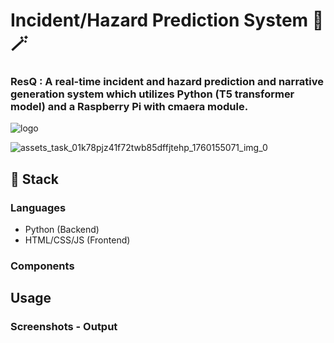 # Incident/Hazard Prediction System 🚧 🪄

### ResQ : A real-time incident and hazard prediction and narrative generation system which utilizes Python (T5 transformer model) and a Raspberry Pi with cmaera module.

![logo](https://github.com/user-attachments/assets/da6cdbd8-4140-4ca9-b681-c9625355719a)

![assets_task_01k78pjz41f72twb85dffjtehp_1760155071_img_0](https://github.com/user-attachments/assets/231fc30a-cb35-463f-8c6d-10e76855fcbe)

## 🚀 Stack

### Languages
- Python (Backend)
- HTML/CSS/JS (Frontend)

### Components




## Usage

### Screenshots - Output

